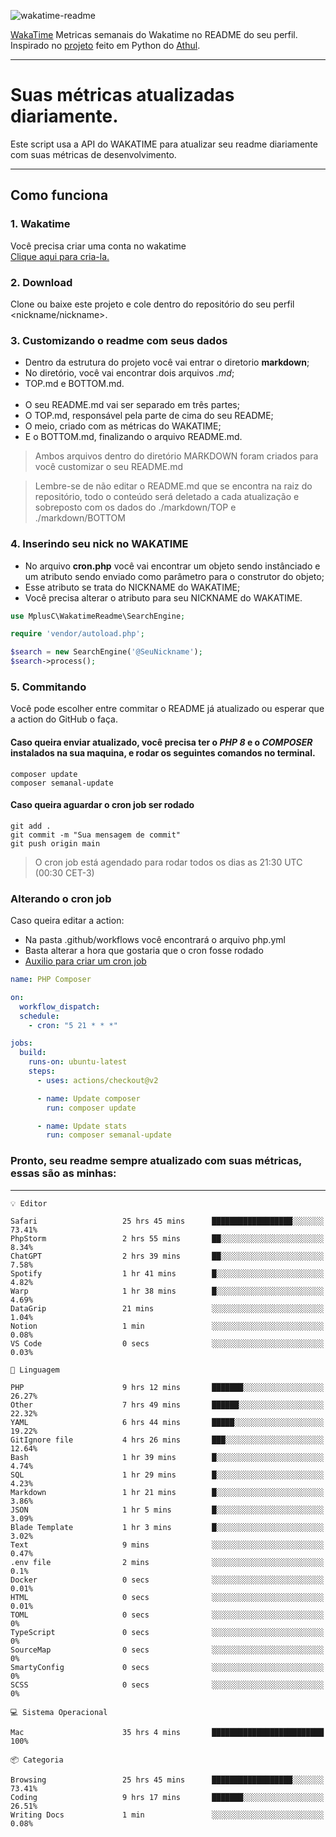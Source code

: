 ![wakatime-readme](https://socialify.git.ci/bymatheus/wakatime-readme/image?description=1&descriptionEditable=M%C3%A9tricas%20semanais%20do%20Wakatime%20no%20seu%20README%20de%20perfil.&font=KoHo&forks=1&language=1&owner=1&pattern=Signal&stargazers=1&theme=Dark)

[WakaTime](https://wakatime.com) Metricas semanais do Wakatime no README do seu perfil. <br>
Inspirado no [projeto](https://github.com/athul/waka-readme) feito em Python do [Athul](https://github.com/athul).
___

# Suas métricas atualizadas diariamente.
Este script usa a API do WAKATIME para atualizar seu readme diariamente com suas métricas de desenvolvimento.

___

## Como funciona

### 1. Wakatime
Você precisa criar uma conta no wakatime <br>
[Clique aqui para cria-la.](https://wakatime.com) 

### 2. Download
Clone ou baixe este projeto e cole dentro do repositório do seu perfil <nickname/nickname>.

### 3. Customizando o readme com seus dados
- Dentro da estrutura do projeto você vai entrar o diretorio **markdown**;  
- No diretório, você vai encontrar dois arquivos *.md*;
- TOP.md e BOTTOM.md.
<br><br>
- O seu README.md vai ser separado em três partes; 
- O TOP.md, responsável pela parte de cima do seu README;
- O meio, criado com as métricas do WAKATIME;
- E o BOTTOM.md, finalizando o arquivo README.md.<br>

> Ambos arquivos dentro do diretório MARKDOWN foram criados para você customizar o seu README.md

> Lembre-se de não editar o README.md que se encontra na raiz do repositório, todo o conteúdo será deletado a cada atualização e sobreposto com os dados do ./markdown/TOP e ./markdown/BOTTOM

### 4. Inserindo seu nick no WAKATIME
- No arquivo **cron.php** você vai encontrar um objeto sendo instânciado e um atributo sendo enviado como parâmetro para o construtor do objeto;
- Esse atributo se trata do NICKNAME do WAKATIME;
- Você precisa alterar o atributo para seu NICKNAME do WAKATIME.

```php
use MplusC\WakatimeReadme\SearchEngine;

require 'vendor/autoload.php';

$search = new SearchEngine('@SeuNickname');
$search->process();
```

### 5. Commitando
Você pode escolher entre commitar o README já atualizado ou esperar que a action do GitHub o faça. <br>

#### Caso queira enviar atualizado, você precisa ter o *PHP 8* e o *COMPOSER* instalados na sua maquina, e rodar os seguintes comandos no terminal.
```composer
composer update
composer semanal-update 
```

#### Caso queira aguardar o cron job ser rodado 
```git 
git add .
git commit -m "Sua mensagem de commit"
git push origin main
```

>O cron job está agendado para rodar todos os dias as 21:30 UTC (00:30 CET-3) 

### Alterando o cron job
Caso queira editar a action:

- Na pasta .github/workflows você encontrará o arquivo php.yml
- Basta alterar a hora que gostaria que o cron fosse rodado
- [Auxilio para criar um cron job](https://crontab.guru)

```yml
name: PHP Composer

on:
  workflow_dispatch:
  schedule:
    - cron: "5 21 * * *"

jobs:
  build:
    runs-on: ubuntu-latest
    steps:
      - uses: actions/checkout@v2

      - name: Update composer
        run: composer update

      - name: Update stats
        run: composer semanal-update
```

### Pronto, seu readme sempre atualizado com suas métricas, essas são as minhas:

___
```text
💡 Editor

Safari                   25 hrs 45 mins      ██████████████████░░░░░░░     73.41%
PhpStorm                 2 hrs 55 mins       ██░░░░░░░░░░░░░░░░░░░░░░░      8.34%
ChatGPT                  2 hrs 39 mins       ██░░░░░░░░░░░░░░░░░░░░░░░      7.58%
Spotify                  1 hr 41 mins        █░░░░░░░░░░░░░░░░░░░░░░░░      4.82%
Warp                     1 hr 38 mins        █░░░░░░░░░░░░░░░░░░░░░░░░      4.69%
DataGrip                 21 mins             ░░░░░░░░░░░░░░░░░░░░░░░░░      1.04%
Notion                   1 min               ░░░░░░░░░░░░░░░░░░░░░░░░░      0.08%
VS Code                  0 secs              ░░░░░░░░░░░░░░░░░░░░░░░░░      0.03%
```
```text
💬 Linguagem

PHP                      9 hrs 12 mins       ███████░░░░░░░░░░░░░░░░░░     26.27%
Other                    7 hrs 49 mins       ██████░░░░░░░░░░░░░░░░░░░     22.32%
YAML                     6 hrs 44 mins       █████░░░░░░░░░░░░░░░░░░░░     19.22%
GitIgnore file           4 hrs 26 mins       ███░░░░░░░░░░░░░░░░░░░░░░     12.64%
Bash                     1 hr 39 mins        █░░░░░░░░░░░░░░░░░░░░░░░░      4.74%
SQL                      1 hr 29 mins        █░░░░░░░░░░░░░░░░░░░░░░░░      4.23%
Markdown                 1 hr 21 mins        █░░░░░░░░░░░░░░░░░░░░░░░░      3.86%
JSON                     1 hr 5 mins         █░░░░░░░░░░░░░░░░░░░░░░░░      3.09%
Blade Template           1 hr 3 mins         █░░░░░░░░░░░░░░░░░░░░░░░░      3.02%
Text                     9 mins              ░░░░░░░░░░░░░░░░░░░░░░░░░      0.47%
.env file                2 mins              ░░░░░░░░░░░░░░░░░░░░░░░░░       0.1%
Docker                   0 secs              ░░░░░░░░░░░░░░░░░░░░░░░░░      0.01%
HTML                     0 secs              ░░░░░░░░░░░░░░░░░░░░░░░░░      0.01%
TOML                     0 secs              ░░░░░░░░░░░░░░░░░░░░░░░░░         0%
TypeScript               0 secs              ░░░░░░░░░░░░░░░░░░░░░░░░░         0%
SourceMap                0 secs              ░░░░░░░░░░░░░░░░░░░░░░░░░         0%
SmartyConfig             0 secs              ░░░░░░░░░░░░░░░░░░░░░░░░░         0%
SCSS                     0 secs              ░░░░░░░░░░░░░░░░░░░░░░░░░         0%
```
```text
💻 Sistema Operacional

Mac                      35 hrs 4 mins       █████████████████████████       100%
```
```text
📦 Categoria

Browsing                 25 hrs 45 mins      ██████████████████░░░░░░░     73.41%
Coding                   9 hrs 17 mins       ███████░░░░░░░░░░░░░░░░░░     26.51%
Writing Docs             1 min               ░░░░░░░░░░░░░░░░░░░░░░░░░      0.08%
```
